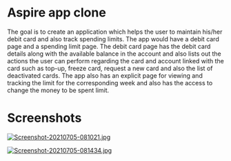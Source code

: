 # Aspire app clone
The goal is to create an application which helps the user to maintain his/her debit card and also track spending limits. The app would have a debit card page and a spending limit page. The debit card page has the debit card details along with the available balance in the account and also lists out the actions the user can perform regarding the card and account linked with the card such as top-up, freeze card, request a new card and also the list of deactivated cards. The app also has an explicit page for viewing and tracking the limit for the corresponding week and also has the access to change the money to be spent limit.

# Screenshots
[![Screenshot-20210705-081021.jpg](https://i.postimg.cc/rFPJzJkT/Screenshot-20210705-081021.jpg)](https://postimg.cc/qz2n52qD)

[![Screenshot-20210705-081434.jpg](https://i.postimg.cc/vmLf77pc/Screenshot-20210705-081434.jpg)](https://postimg.cc/GBt4dD3C)
